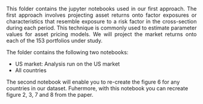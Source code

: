  <p align="justify"> This folder contains the jupyter notebooks used in our first approach. The first approach involves projecting asset returns onto factor exposures or characteristics that resemble exposure to a risk factor in the cross-section during each period. This technique is commonly used to estimate parameter values for asset pricing models. We will project the market returns onto each of the 153 portfolios under study. <p>
 
 The folder contains the following two notebooks:
<ul>
  <li>US market: Analysis run on the US market</li>
  <li>All countries</li>
</ul>

The second notebook will enable you to re-create the figure 6 for any countries in our dataset. Fuhermore, with this notebook you can recreate figure 2, 3, 7 and 8 from the paper.
